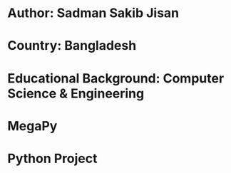# Author: Sadman Sakib Jisan
# Country: Bangladesh
# Educational Background: Computer Science & Engineering

# MegaPy
# Python Project
